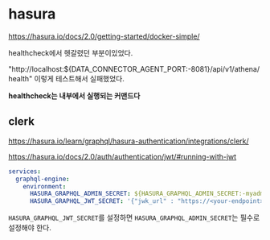 # hasura

https://hasura.io/docs/2.0/getting-started/docker-simple/

healthcheck에서 헷갈렸던 부분이있었다.

"http://localhost:${DATA_CONNECTOR_AGENT_PORT:-8081}/api/v1/athena/health" 이렇게 테스트해서 실패했었다.

**healthcheck는 내부에서 실행되는 커맨드다**

## clerk

https://hasura.io/learn/graphql/hasura-authentication/integrations/clerk/

https://hasura.io/docs/2.0/auth/authentication/jwt/#running-with-jwt

```yaml
services:
  graphql-engine:
    environment:
      HASURA_GRAPHQL_ADMIN_SECRET: ${HASURA_GRAPHQL_ADMIN_SECRET:-myadminsecretkey}
      HASURA_GRAPHQL_JWT_SECRET: '{"jwk_url" : "https://<your-endpoint>/.well-known/jwks.json"}'
```

`HASURA_GRAPHQL_JWT_SECRET`를 설정하면 `HASURA_GRAPHQL_ADMIN_SECRET`는 필수로 설정해야 한다.
